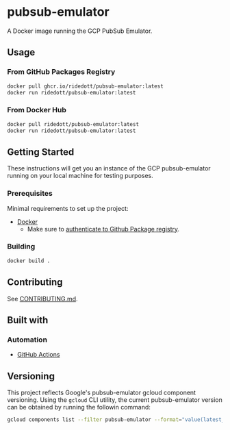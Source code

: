 # pubsub-emulator

A Docker image running the GCP PubSub Emulator.

## Usage

### From GitHub Packages Registry

```bash
docker pull ghcr.io/ridedott/pubsub-emulator:latest
docker run ridedott/pubsub-emulator:latest
```

### From Docker Hub

```bash
docker pull ridedott/pubsub-emulator:latest
docker run ridedott/pubsub-emulator:latest
```

## Getting Started

These instructions will get you an instance of the GCP pubsub-emulator running
on your local machine for testing purposes.

### Prerequisites

Minimal requirements to set up the project:

- [Docker](https://docs.docker.com/install/)
  - Make sure to
    [authenticate to Github Package registry](https://help.github.com/en/articles/configuring-docker-for-use-with-github-package-registry#authenticating-to-github-package-registry).

### Building

```bash
docker build .
```

## Contributing

See [CONTRIBUTING.md](./CONTRIBUTING.md).

## Built with

### Automation

- [GitHub Actions](https://github.com/features/actions)

## Versioning

This project reflects Google's pubsub-emulator gcloud component versioning.
Using the `gcloud` CLI utility, the current pubsub-emulator version can be
obtained by running the followin command:

```bash
gcloud components list --filter pubsub-emulator --format="value(latest_version_string)"
```
